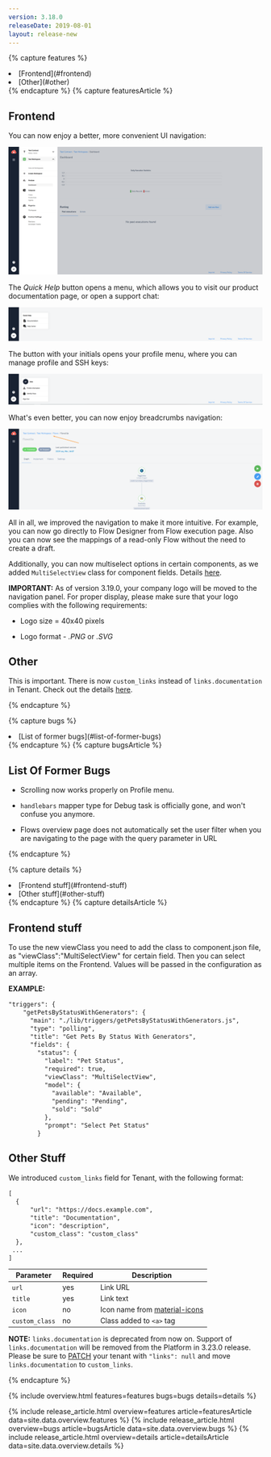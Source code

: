 ```yaml
---
version: 3.18.0
releaseDate: 2019-08-01
layout: release-new
---
```


<!-- ------------------------------------------------------------ -->
<!-- Features Overview -->
<!-- ------------------------------------------------------------ -->
{% capture features %}
<li class="overview__go" markdown="1">
[Frontend](#frontend)
</li>
<li class="overview__go" markdown="1">
[Other](#other)
</li>
{% endcapture %}
<!-- ------------------------------------------------------------ -->
<!-- Features Article -->
<!-- ------------------------------------------------------------ -->
{% capture featuresArticle %}
<div id="features" class="article__content" markdown="1">

## Frontend
You can now enjoy a better, more convenient UI navigation:

![](/assets/img/RN/318/Screenshot_1.png)

The *Quick Help* button opens a menu, which allows you to visit our product documentation page, or open a support chat:

![](/assets/img/RN/318/Screenshot_2.png)

The button with your initials opens your profile menu, where you can manage profile and SSH keys:

![](/assets/img/RN/318/Screenshot_3.png)

What's even better, you can now enjoy breadcrumbs navigation:

![](/assets/img/RN/318/Screenshot_4.png)

All in all, we improved the navigation to make it more intuitive. For example, you can now go directly to Flow Designer from Flow execution page. Also you can now see the mappings of a read-only Flow without the need to create a draft.  

Additionally, you can now multiselect options in certain components, as we added `MultiSelectView` class for component fields. Details [here](#frontend-stuff).

**IMPORTANT:** As of version 3.19.0, your company logo will be moved to the navigation panel. For proper display, please make sure that your logo complies with the following requirements:

- Logo size = 40x40 pixels

- Logo format - *.PNG* or *.SVG*

## Other

This is important. There is now `custom_links` instead of `links.documentation` in Tenant. Check out the details [here](#other-stuff).
</div>
{% endcapture %}

<!-- ------------------------------------------------------------ -->
<!-- Bugs Overview -->
<!-- ------------------------------------------------------------ -->
{% capture bugs %}
<li class="overview__go" markdown="1">
  [List of former bugs](#list-of-former-bugs)
</li>
{% endcapture %}
<!-- ------------------------------------------------------------ -->
<!-- Bugs Article -->
<!-- ------------------------------------------------------------ -->
{% capture bugsArticle %}
<div id="bugs" class="article__content" markdown="1">

## List Of Former Bugs

- Scrolling now works properly on Profile menu.

- `handlebars` mapper type for Debug task is officially gone, and won't confuse you anymore.

- Flows overview page does not automatically set the user filter when you are navigating to the page with the query parameter in URL
</div>
{% endcapture %}

<!-- ------------------------------------------------------------ -->
<!-- Details Overview -->
<!-- ------------------------------------------------------------ -->
{% capture details %}
<li class="overview__go" markdown="1">
  [Frontend stuff](#frontend-stuff)
</li>
<li class="overview__go" markdown="1">
  [Other stuff](#other-stuff)
</li>
{% endcapture %}
<!-- ------------------------------------------------------------ -->
<!-- Details Article -->
<!-- ------------------------------------------------------------ -->
{% capture detailsArticle %}
<div id="details" class="article__content" markdown="1">

## Frontend stuff

To use the new viewClass you need to add the class to component.json file, as "viewClass":"MultiSelectView" for certain field. Then you can select multiple items on the Frontend. Values will be passed in the configuration as an array.

**EXAMPLE:**
```
"triggers": {
    "getPetsByStatusWithGenerators": {
      "main": "./lib/triggers/getPetsByStatusWithGenerators.js",
      "type": "polling",
      "title": "Get Pets By Status With Generators",
      "fields": {
        "status": {
          "label": "Pet Status",
          "required": true,
          "viewClass": "MultiSelectView",
          "model": {
            "available": "Available",
            "pending": "Pending",
            "sold": "Sold"
          },
          "prompt": "Select Pet Status"
        }
```

## Other Stuff

We introduced `custom_links` field for Tenant, with the following format:

```
[
  {
      "url": "https://docs.example.com",
      "title": "Documentation",
      "icon": "description",
      "custom_class": "custom_class"
  },
 ...
]
```

| **Parameter**                    | **Required** | **Description**                                   |
|----------------------------------|--------------|---------------------------------------------------|
| `url`                             | yes          | Link URL |
| `title`                  | yes          | Link text                       |
| `icon`   | no          | Icon name from [material-icons](https://material.io/tools/icons/?style=baseline)                               |
| `custom_class`   | no          | Class added to `<a>` tag                              |

**NOTE:** `links.documentation` is deprecated from now on. Support of `links.documentation` will be removed from the Platform in 3.23.0 release. Please be sure to [PATCH]({{apiBaseUri}}/docs/v2/#update-a-tenant) your tenant with `"links": null` and move `links.documentation` to `custom_links`.
</div>
{% endcapture %}

<!-- ------------------------------------------------------------ -->
<!-- Include Release Overview -->
<!-- ------------------------------------------------------------ -->
{% include overview.html features=features bugs=bugs details=details %}

<!-- ------------------------------------------------------------ -->
<!-- Include Features Article -->
<!-- ------------------------------------------------------------ -->
{% include release_article.html overview=features article=featuresArticle data=site.data.overview.features %}
{% include release_article.html overview=bugs article=bugsArticle data=site.data.overview.bugs %}
{% include release_article.html overview=details article=detailsArticle data=site.data.overview.details %}
